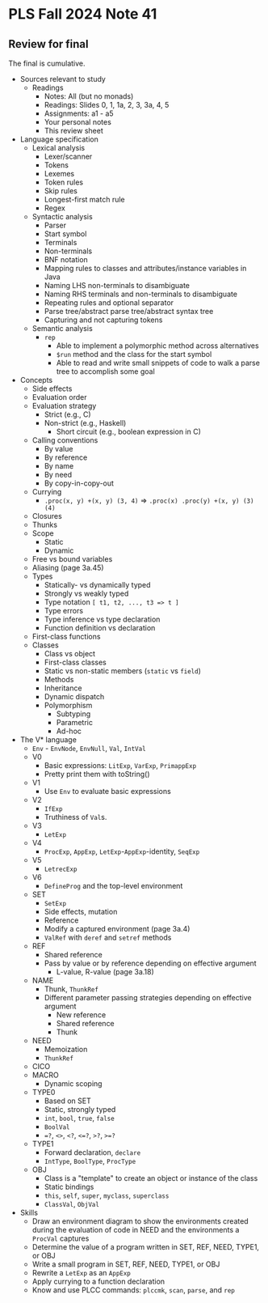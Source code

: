 # PLS Fall 2024 Note 41

## Review for final

The final is cumulative.

* Sources relevant to study
  * Readings
    * Notes: All (but no monads)
    * Readings: Slides 0, 1, 1a, 2, 3, 3a, 4, 5
    * Assignments: a1 - a5
    * Your personal notes
    * This review sheet
* Language specification
    * Lexical analysis
      * Lexer/scanner
      * Tokens
      * Lexemes
      * Token rules
      * Skip rules
      * Longest-first match rule
      * Regex
    * Syntactic analysis
      * Parser
      * Start symbol
      * Terminals
      * Non-terminals
      * BNF notation
      * Mapping rules to classes and attributes/instance variables in Java
      * Naming LHS non-terminals to disambiguate
      * Naming RHS terminals and non-terminals to disambiguate
      * Repeating rules and optional separator
      * Parse tree/abstract parse tree/abstract syntax tree
      * Capturing and not capturing tokens
    * Semantic analysis
      * `rep`
        * Able to implement a polymorphic method across alternatives
        * `$run` method and the class for the start symbol
        * Able to read and write small snippets of code to walk a parse tree to
          accomplish some goal
* Concepts
  * Side effects
  * Evaluation order
  * Evaluation strategy
    * Strict (e.g., C)
    * Non-strict (e.g., Haskell)
      * Short circuit (e.g., boolean expression in C)
  * Calling conventions
    * By value
    * By reference
    * By name
    * By need
    * By copy-in-copy-out
  * Currying
    * `.proc(x, y) +(x, y) (3, 4)` => `.proc(x) .proc(y) +(x, y) (3) (4)`
  * Closures
  * Thunks
  * Scope
    * Static
    * Dynamic
  * Free vs bound variables
  * Aliasing (page 3a.45)
  * Types
    * Statically- vs dynamically typed
    * Strongly vs weakly typed
    * Type notation `[ t1, t2, ..., t3 => t ]`
    * Type errors
    * Type inference vs type declaration
    * Function definition vs declaration
  * First-class functions
  * Classes
    * Class vs object
    * First-class classes
    * Static vs non-static members (`static` vs `field`)
    * Methods
    * Inheritance
    * Dynamic dispatch
    * Polymorphism
      * Subtyping
      * Parametric
      * Ad-hoc
* The V* language
  * `Env` - `EnvNode`, `EnvNull`, `Val`, `IntVal`
  * V0
    * Basic expressions: `LitExp`, `VarExp`, `PrimappExp`
    * Pretty print them with toString()
  * V1
    * Use `Env` to evaluate basic expressions
  * V2
    * `IfExp`
    * Truthiness of `Val`s.
  * V3
    * `LetExp`
  * V4
    * `ProcExp`, `AppExp`, `LetExp`-`AppExp`-identity, `SeqExp`
  * V5
    * `LetrecExp`
  * V6
    * `DefineProg` and the top-level environment
  * SET
    * `SetExp`
    * Side effects, mutation
    * Reference
    * Modify a captured environment (page 3a.4)
    * `ValRef` with `deref` and `setref` methods
  * REF
    * Shared reference
    * Pass by value or by reference depending on effective argument
      * L-value, R-value (page 3a.18)
  * NAME
    * Thunk, `ThunkRef`
    * Different parameter passing strategies depending on effective argument
      * New reference
      * Shared reference
      * Thunk
  * NEED
    * Memoization
    * `ThunkRef`
  * CICO
  * MACRO
    * Dynamic scoping
  * TYPE0
    * Based on SET
    * Static, strongly typed
    * `int`, `bool`, `true`, `false`
    * `BoolVal`
    * `=?`, `<>`, `<?`, `<=?`, `>?`, `>=?`
  * TYPE1
    * Forward declaration, `declare`
    * `IntType`, `BoolType`, `ProcType`
  * OBJ
    * Class is a "template" to create an object or instance of the class
    * Static bindings
    * `this`, `self`, `super`, `myclass`, `superclass`
    * `ClassVal`, `ObjVal`
* Skills
  * Draw an environment diagram to show the environments created during the
    evaluation of code in NEED and the environments a `ProcVal` captures
  * Determine the value of a program written in SET, REF, NEED, TYPE1, or OBJ
  * Write a small program in SET, REF, NEED, TYPE1, or OBJ
  * Rewrite a `LetExp` as an `AppExp`
  * Apply currying to a function declaration
  * Know and use PLCC commands: `plccmk`, `scan`, `parse`, and `rep`
